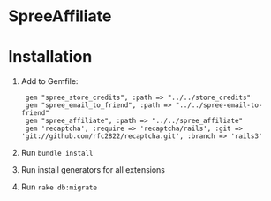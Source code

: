 SpreeAffiliate
==============


Installation
============

1. Add to Gemfile:
  
        gem "spree_store_credits", :path => "../../store_credits"
        gem "spree_email_to_friend", :path => "../../spree-email-to-friend"
        gem "spree_affiliate", :path => "../../spree_affiliate"
        gem 'recaptcha', :require => 'recaptcha/rails', :git => 'git://github.com/rfc2822/recaptcha.git', :branch => 'rails3'
  
1. Run `bundle install`
1. Run install generators for all extensions
1. Run `rake db:migrate`

